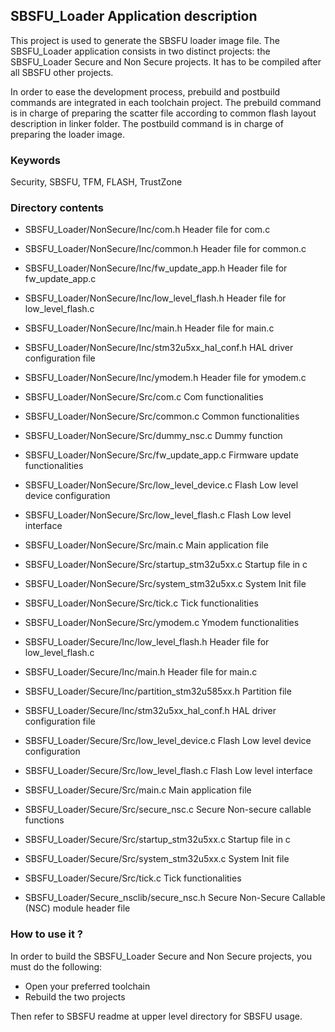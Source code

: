 ## <b>SBSFU_Loader Application description</b>

This project is used to generate the SBSFU loader image file.
The SBSFU_Loader application consists in two distinct projects: the SBSFU_Loader
Secure and Non Secure projects.
It has to be compiled after all SBSFU other projects.

In order to ease the development process, prebuild and postbuild commands are
integrated in each toolchain project.
The prebuild command is in charge of preparing the scatter file according to common
flash layout description in linker folder.
The postbuild command is in charge of preparing the loader image.

### <b>Keywords</b>

Security, SBSFU, TFM, FLASH, TrustZone

### <b>Directory contents</b>

  - SBSFU_Loader/NonSecure/Inc/com.h                         Header file for com.c
  - SBSFU_Loader/NonSecure/Inc/common.h                      Header file for common.c
  - SBSFU_Loader/NonSecure/Inc/fw_update_app.h               Header file for fw_update_app.c
  - SBSFU_Loader/NonSecure/Inc/low_level_flash.h             Header file for low_level_flash.c
  - SBSFU_Loader/NonSecure/Inc/main.h                        Header file for main.c
  - SBSFU_Loader/NonSecure/Inc/stm32u5xx_hal_conf.h          HAL driver configuration file
  - SBSFU_Loader/NonSecure/Inc/ymodem.h                      Header file for ymodem.c

  - SBSFU_Loader/NonSecure/Src/com.c                         Com functionalities
  - SBSFU_Loader/NonSecure/Src/common.c                      Common functionalities
  - SBSFU_Loader/NonSecure/Src/dummy_nsc.c                   Dummy function
  - SBSFU_Loader/NonSecure/Src/fw_update_app.c               Firmware update functionalities
  - SBSFU_Loader/NonSecure/Src/low_level_device.c            Flash Low level device configuration
  - SBSFU_Loader/NonSecure/Src/low_level_flash.c             Flash Low level interface
  - SBSFU_Loader/NonSecure/Src/main.c                        Main application file
  - SBSFU_Loader/NonSecure/Src/startup_stm32u5xx.c           Startup file in c
  - SBSFU_Loader/NonSecure/Src/system_stm32u5xx.c            System Init file
  - SBSFU_Loader/NonSecure/Src/tick.c                        Tick functionalities
  - SBSFU_Loader/NonSecure/Src/ymodem.c                      Ymodem functionalities

  - SBSFU_Loader/Secure/Inc/low_level_flash.h                Header file for low_level_flash.c
  - SBSFU_Loader/Secure/Inc/main.h                           Header file for main.c
  - SBSFU_Loader/Secure/Inc/partition_stm32u585xx.h          Partition file
  - SBSFU_Loader/Secure/Inc/stm32u5xx_hal_conf.h             HAL driver configuration file

  - SBSFU_Loader/Secure/Src/low_level_device.c               Flash Low level device configuration
  - SBSFU_Loader/Secure/Src/low_level_flash.c                Flash Low level interface
  - SBSFU_Loader/Secure/Src/main.c                           Main application file
  - SBSFU_Loader/Secure/Src/secure_nsc.c                     Secure Non-secure callable functions
  - SBSFU_Loader/Secure/Src/startup_stm32u5xx.c              Startup file in c
  - SBSFU_Loader/Secure/Src/system_stm32u5xx.c               System Init file
  - SBSFU_Loader/Secure/Src/tick.c                           Tick functionalities

  - SBSFU_Loader/Secure_nsclib/secure_nsc.h                  Secure Non-Secure Callable (NSC) module header file

### <b>How to use it ?</b>

In order to build the SBSFU_Loader Secure and Non Secure projects, you must do the following:
 - Open your preferred toolchain
 - Rebuild the two projects

Then refer to SBSFU readme at upper level directory for SBSFU usage.

